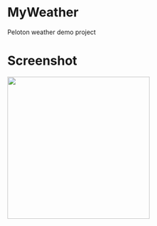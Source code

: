 # MyWeather
Peloton weather demo project

# Screenshot

<img src="https://github.com/vansikrishna/MyWeather/blob/master/Screenshot_MyWeather.png" width="320">
